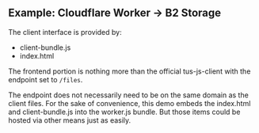 Example: Cloudflare Worker -> B2 Storage
---

The client interface is provided by:
 - client-bundle.js
 - index.html

The frontend portion is nothing more than the official tus-js-client with the
endpoint set to `/files`.

The endpoint does not necessarily need to be on the same domain as the client
files. For the sake of convenience, this demo embeds the index.html and
client-bundle.js into the worker.js bundle. But those items could be hosted via
other means just as easily.
